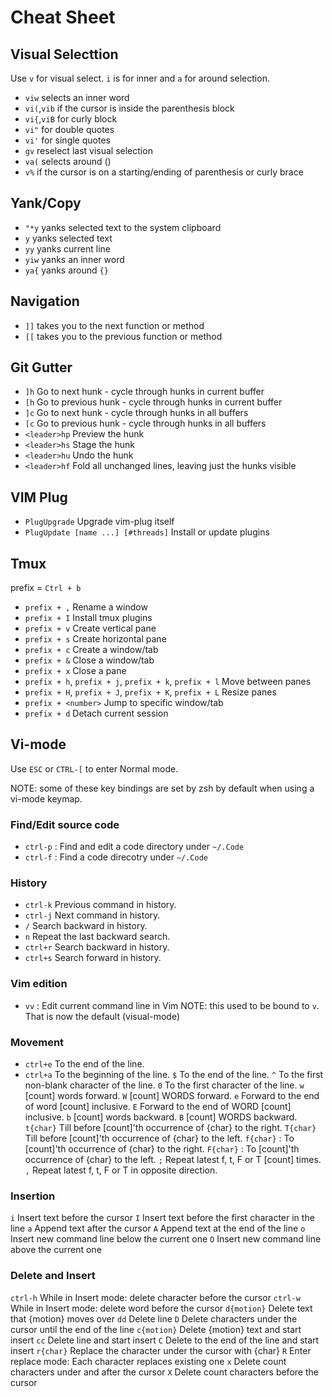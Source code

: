# Cheat Sheet

## Visual Selecttion

Use `v` for visual select. `i` is for inner and `a` for around selection.

- `viw` selects an inner word
- `vi(`,`vib` if the cursor is inside the parenthesis block
- `vi{`,`viB` for curly block
- `vi"` for double quotes
- `vi'` for single quotes
- `gv` reselect last visual selection
- `va(` selects around ()
- `v%` if the cursor is on a starting/ending of parenthesis or curly brace

## Yank/Copy

- `"*y` yanks selected text to the system clipboard
- `y` yanks selected text
- `yy` yanks current line
- `yiw` yanks an inner word
- `ya{` yanks around `{}`

## Navigation

- `]]` takes you to the next function or method
- `[[` takes you to the previous function or method

## Git Gutter

- `]h` Go to next hunk - cycle through hunks in current buffer
- `[h` Go to previous hunk - cycle through hunks in current buffer
- `]c` Go to next hunk - cycle through hunks in all buffers
- `[c` Go to previous hunk - cycle through hunks in all buffers
- `<leader>hp` Preview the hunk
- `<leader>hs` Stage the hunk
- `<leader>hu` Undo the hunk
- `<leader>hf` Fold all unchanged lines, leaving just the hunks visible

## VIM Plug

- `PlugUpgrade` Upgrade vim-plug itself
- `PlugUpdate [name ...] [#threads]` Install or update plugins

## Tmux

prefix = `Ctrl + b`

- `prefix + ,` Rename a window
- `prefix + I` Install tmux plugins
- `prefix + v` Create vertical pane
- `prefix + s` Create horizontal pane
- `prefix + c` Create a window/tab
- `prefix + &` Close a window/tab
- `prefix + x` Close a pane
- `prefix + h`, `prefix + j`, `prefix + k`, `prefix + l` Move between panes
- `prefix + H`, `prefix + J`, `prefix + K`, `prefix + L` Resize panes
- `prefix + <number>` Jump to specific window/tab
- `prefix + d` Detach current session

## Vi-mode

Use `ESC` or `CTRL-[` to enter Normal mode.

NOTE: some of these key bindings are set by zsh by default when using a vi-mode keymap.

### Find/Edit source code

- `ctrl-p` : Find and edit a code directory under `~/.Code`
- `ctrl-f` : Find a code direcotry under `~/.Code`

### History

- `ctrl-k` Previous command in history.
- `ctrl-j` Next command in history.
- `/` Search backward in history.
- `n` Repeat the last backward search.
- `ctrl+r` Search backward in history.
- `ctrl+s` Search forward in history.

### Vim edition

- `vv` : Edit current command line in Vim
NOTE: this used to be bound to `v`. That is now the default (visual-mode)

### Movement

- `ctrl+e` To the end of the line.
- `ctrl+a` To the beginning of the line.
`$` To the end of the line.
`^` To the first non-blank character of the line.
`0` To the first character of the line.
`w` [count] words forward.
`W` [count] WORDS forward.
`e` Forward to the end of word [count] inclusive.
`E` Forward to the end of WORD [count] inclusive.
`b` [count] words backward.
`B` [count] WORDS backward.
`t{char}` Till before [count]'th occurrence of {char} to the right.
`T{char}` Till before [count]'th occurrence of {char} to the left.
`f{char}` : To [count]'th occurrence of {char} to the right.
`F{char}` : To [count]'th occurrence of {char} to the left.
`;` Repeat latest f, t, F or T [count] times.
`,` Repeat latest f, t, F or T in opposite direction.

### Insertion

`i` Insert text before the cursor
`I` Insert text before the first character in the line
`a` Append text after the cursor
`A` Append text at the end of the line
`o` Insert new command line below the current one
`O` Insert new command line above the current one

### Delete and Insert

`ctrl-h` While in Insert mode: delete character before the cursor
`ctrl-w` While in Insert mode: delete word before the cursor
`d{motion}` Delete text that {motion} moves over
`dd` Delete line
`D` Delete characters under the cursor until the end of the line
`c{motion}` Delete {motion} text and start insert
`cc` Delete line and start insert
`C` Delete to the end of the line and start insert
`r{char}` Replace the character under the cursor with {char}
`R` Enter replace mode: Each character replaces existing one
`x` Delete count characters under and after the cursor
`X` Delete count characters before the cursor

